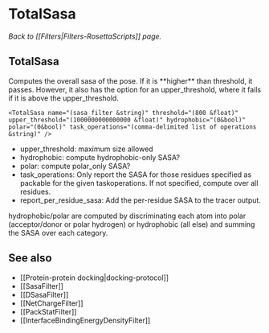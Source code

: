 # TotalSasa
*Back to [[Filters|Filters-RosettaScripts]] page.*
## TotalSasa

Computes the overall sasa of the pose. If it is \*\*higher\*\* than threshold, it passes. However, it also has the option for an upper\_threshold, where it fails if it is above the upper\_threshold.

```
<TotalSasa name="(sasa_filter &string)" threshold="(800 &float)" upper_threshold="(1000000000000000 &float)" hydrophobic="(0&bool)" polar="(0&bool)" task_operations="(comma-delimited list of operations &string)" />
```

-   upper\_threshold: maximum size allowed
-   hydrophobic: compute hydrophobic-only SASA?
-   polar: compute polar\_only SASA?
-   task\_operations: Only report the SASA for those residues specified as packable for the given taskoperations. If not specified, compute over all residues.
-   report\_per\_residue\_sasa: Add the per-residue SASA to the tracer output.

hydrophobic/polar are computed by discriminating each atom into polar (acceptor/donor or polar hydrogen) or hydrophobic (all else) and summing the SASA over each category.

## See also

* [[Protein-protein docking|docking-protocol]]
* [[SasaFilter]]
* [[DSasaFilter]]
* [[NetChargeFilter]]
* [[PackStatFilter]]
* [[InterfaceBindingEnergyDensityFilter]]

